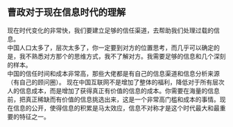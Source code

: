 ## 曹政对于现在信息时代的理解

现在时代变化的非常快，我们要建立足够的信任渠道，去帮助我们处理过载的信息。  
中国人口太多了，层次太多了，你一定要到对方的位置思考，而几乎可以确定的是，我不熟悉对方那个的思维方式，我不了解对方。我需要足够的信息和几个深刻的样本。  
中国的信任时间和成本非常高，那些大佬都是有自己的信息渠道和信息分析来源（有自己的顾问圈）。
现在中国互联网不是增加了整体的福利，降低对于所有层次人的信息成本，而是增加了获得真正有价值的信息的成本。你需要在海量的信息前，把真正稀缺而有价值的信息挑选出来，这是一个非常高门槛和成本的事情。现在信息的公开，使得信息的积累是马太效应，信息不对称才是这个时代最大和最重要的特征之一。  
